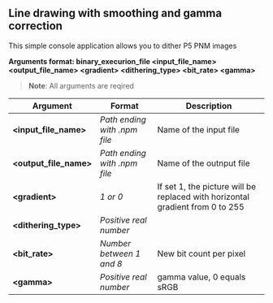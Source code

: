 ## Line drawing with smoothing and gamma correction

This simple console application allows you to dither P5 PNM images

**Arguments format: binary_execurion_file <input_file_name> <output_file_name> \<gradient> \<dithering_type> \<bit_rate> \<gamma>**
>**Note**: All arguments are reqired

| Argument | Format | Description |
|---|---|---|
|**<input_file_name>**|*Path ending with .npm file*|Name of the input file|
|**<output_file_name>**|*Path ending with .npm file*|Name of the outnput file|
|**\<gradient>**|*1 or 0*|If set 1, the picture will be replaced with horizontal gradient from 0 to 255|
|**\<dithering_type>**|*Positive real number*||
|**\<bit_rate>**|*Number between 1 and 8*|New bit count per pixel|
|**\<gamma>**|*Positive real number*|gamma value, 0 equals sRGB|
